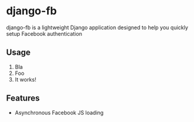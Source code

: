 # django-fb

django-fb is a lightweight Django application designed to help you quickly setup Facebook authentication

## Usage

1. Bla
2. Foo
3. It works!

## Features

* Asynchronous Facebook JS loading